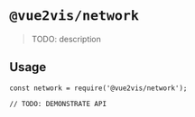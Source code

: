 # `@vue2vis/network`

> TODO: description

## Usage

```
const network = require('@vue2vis/network');

// TODO: DEMONSTRATE API
```
